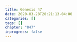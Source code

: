 ```yaml
---
title: Genesis 47
date: 2020-03-28T20:21:13-04:00
categories: []
tags: []
chapter: "047"
inprogress: false
---
```


